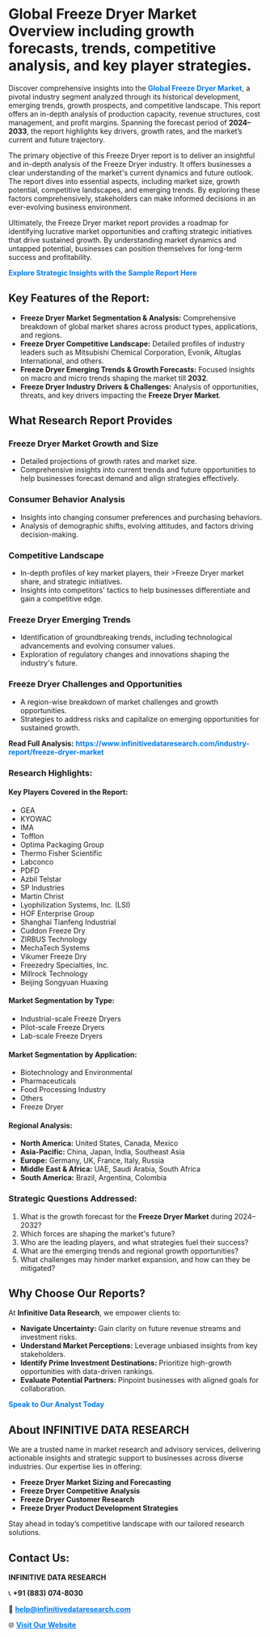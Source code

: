 <h1>Global Freeze Dryer Market Overview including growth forecasts, trends, competitive analysis, and key player strategies.</h1>
<p>
Discover comprehensive insights into the 
<a href="https://www.infinitivedataresearch.com/industry-report/freeze-dryer-market" rel="dofollow" style="color: #007BFF; text-decoration: none;"><strong>Global Freeze Dryer Market</strong></a>, a pivotal industry segment analyzed through its historical development, emerging trends, growth prospects, and competitive landscape. This report offers an in-depth analysis of production capacity, revenue structures, cost management, and profit margins. Spanning the forecast period of <strong>2024–2033</strong>, the report highlights key drivers, growth rates, and the market’s current and future trajectory.
</p>
<p>
The primary objective of this Freeze Dryer report is to deliver an insightful and in-depth analysis of the Freeze Dryer industry. It offers businesses a clear understanding of the market's current dynamics and future outlook. The report dives into essential aspects, including market size, growth potential, competitive landscapes, and emerging trends. By exploring these factors comprehensively, stakeholders can make informed decisions in an ever-evolving business environment.
</p>
<p>
Ultimately, the Freeze Dryer market report provides a roadmap for identifying lucrative market opportunities and crafting strategic initiatives that drive sustained growth. By understanding market dynamics and untapped potential, businesses can position themselves for long-term success and profitability.
</p>
<p>
<a href="https://www.infinitivedataresearch.com/request-sample/reportId=102408" style="color: #007BFF; text-decoration: none;"><strong>Explore Strategic Insights with the Sample Report Here</strong></a>
</p>

<h2>Key Features of the Report:</h2>
<ul>
<li><strong>Freeze Dryer Market Segmentation & Analysis:</strong> Comprehensive breakdown of global market shares across product types, applications, and regions.</li>
<li><strong>Freeze Dryer Competitive Landscape:</strong> Detailed profiles of industry leaders such as Mitsubishi Chemical Corporation, Evonik, Altuglas International, and others.</li>
<li><strong>Freeze Dryer Emerging Trends & Growth Forecasts:</strong> Focused insights on macro and micro trends shaping the market till <strong>2032</strong>.</li>
<li><strong>Freeze Dryer Industry Drivers & Challenges:</strong> Analysis of opportunities, threats, and key drivers impacting the <strong>Freeze Dryer Market</strong>.</li>
</ul>

<h2>What Research Report Provides</h2>
<h3>Freeze Dryer Market Growth and Size</h3>
<ul>
<li>Detailed projections of growth rates and market size.</li>
<li>Comprehensive insights into current trends and future opportunities to help businesses forecast demand and align strategies effectively.</li>
</ul>

<h3>Consumer Behavior Analysis</h3>
<ul>
<li>Insights into changing consumer preferences and purchasing behaviors.</li>
<li>Analysis of demographic shifts, evolving attitudes, and factors driving decision-making.</li>
</ul>

<h3>Competitive Landscape</h3>
<ul>
<li>In-depth profiles of key market players, their >Freeze Dryer market share, and strategic initiatives.</li>
<li>Insights into competitors' tactics to help businesses differentiate and gain a competitive edge.</li>
</ul>

<h3>Freeze Dryer Emerging Trends</h3>
<ul>
<li>Identification of groundbreaking trends, including technological advancements and evolving consumer values.</li>
<li>Exploration of regulatory changes and innovations shaping the industry's future.</li>
</ul>

<h3>Freeze Dryer Challenges and Opportunities</h3>
<ul>
<li>A region-wise breakdown of market challenges and growth opportunities.</li>
<li>Strategies to address risks and capitalize on emerging opportunities for sustained growth.</li>
</ul>
<p><strong>Read Full Analysis:</strong> <a href="https://www.infinitivedataresearch.com/industry-report/freeze-dryer-market" rel="dofollow" style="color: #007BFF; text-decoration: none;"><strong>https://www.infinitivedataresearch.com/industry-report/freeze-dryer-market</strong></a></p>
<h3>Research Highlights:</h3>
<h4>Key Players Covered in the Report:</h4>
<ul><li>GEA</li><li>KYOWAC</li><li>IMA</li><li>Tofflon</li><li>Optima Packaging Group</li><li>Thermo Fisher Scientific</li><li>Labconco</li><li>PDFD</li><li>Azbil Telstar</li><li>SP Industries</li><li>Martin Christ</li><li>Lyophilization Systems, Inc. (LSI)</li><li>HOF Enterprise Group</li><li>Shanghai Tianfeng Industrial</li><li>Cuddon Freeze Dry</li><li>ZIRBUS Technology</li><li>MechaTech Systems</li><li>Vikumer Freeze Dry</li><li>Freezedry Specialties, Inc.</li><li>Millrock Technology</li><li>Beijing Songyuan Huaxing</li></ul>
<h4>Market Segmentation by Type:</h4>
<ul><li>Industrial-scale Freeze Dryers</li><li>Pilot-scale Freeze Dryers</li><li>Lab-scale Freeze Dryers</li></ul>
<h4>Market Segmentation by Application:</h4>
<ul><li>Biotechnology and Environmental</li><li>Pharmaceuticals</li><li>Food Processing Industry</li><li>Others</li><li>Freeze Dryer</li></ul>

<h4>Regional Analysis:</h4>
<ul>
<li><strong>North America:</strong> United States, Canada, Mexico</li>
<li><strong>Asia-Pacific:</strong> China, Japan, India, Southeast Asia</li>
<li><strong>Europe:</strong> Germany, UK, France, Italy, Russia</li>
<li><strong>Middle East & Africa:</strong> UAE, Saudi Arabia, South Africa</li>
<li><strong>South America:</strong> Brazil, Argentina, Colombia</li>
</ul>

<h3>Strategic Questions Addressed:</h3>
<ol>
<li>What is the growth forecast for the <strong>Freeze Dryer Market</strong> during 2024–2032?</li>
<li>Which forces are shaping the market's future?</li>
<li>Who are the leading players, and what strategies fuel their success?</li>
<li>What are the emerging trends and regional growth opportunities?</li>
<li>What challenges may hinder market expansion, and how can they be mitigated?</li>
</ol>

<h2>Why Choose Our Reports?</h2>
<p>At <strong>Infinitive Data Research</strong>, we empower clients to:</p>
<ul>
<li><strong>Navigate Uncertainty:</strong> Gain clarity on future revenue streams and investment risks.</li>
<li><strong>Understand Market Perceptions:</strong> Leverage unbiased insights from key stakeholders.</li>
<li><strong>Identify Prime Investment Destinations:</strong> Prioritize high-growth opportunities with data-driven rankings.</li>
<li><strong>Evaluate Potential Partners:</strong> Pinpoint businesses with aligned goals for collaboration.</li>
</ul>
<p><a href="https://www.infinitivedataresearch.com/industry-report/freeze-dryer-market" rel="dofollow" style="color: #007BFF; text-decoration: none;"><strong>Speak to Our Analyst Today</strong></a></p>

<h2>About INFINITIVE DATA RESEARCH</h2>
<p>We are a trusted name in market research and advisory services, delivering actionable insights and strategic support to businesses across diverse industries. Our expertise lies in offering:</p>
<ul>
<li><strong>Freeze Dryer Market Sizing and Forecasting</strong></li>
<li><strong>Freeze Dryer Competitive Analysis</strong></li>
<li><strong>Freeze Dryer Customer Research</strong></li>
<li><strong>Freeze Dryer Product Development Strategies</strong></li>
</ul>
<p>Stay ahead in today’s competitive landscape with our tailored research solutions.</p>

<h2>Contact Us:</h2>
<p><strong>INFINITIVE DATA RESEARCH</strong></p>
<p>📞 <strong>+91 (883) 074-8030</strong></p>
<p>📧 <strong><a href="mailto:help@infinitivedataresearch.com" style="color: #007BFF;">help@infinitivedataresearch.com</a></strong></p>
<p>🌐 <strong><a href="https://www.infinitivedataresearch.com" rel="dofollow" style="color: #007BFF;">Visit Our Website</a></strong></p>